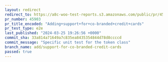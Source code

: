 ```yaml
---
layout: redirect
redirect_to: https://a8c-woo-test-reports.s3.amazonaws.com/public/pr/45903/e2e/index.html
pr_number: 45903
pr_title_encoded: "Adding+support+for+co-branded+credit+cards"
pr_test_type: e2e
last_published: "2024-03-25 19:26:56 +0000"
commit_sha: 33a814a71649a7c835ea8435354844d78d8ccccd
commit_message: "Specific unit test for the token class"
branch_name: add/support-for-co-branded-credit-cards
passed: true
---
```

